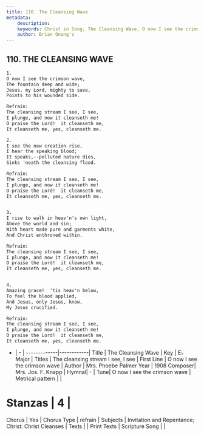 ```yaml
---
title: 110. The Cleansing Wave
metadata:
    description: 
    keywords: Christ in Song, The Cleansing Wave, O now I see the crimson wave, The cleansing stream I see, I see
    author: Brian Onang'o
---
```



## 110. THE CLEANSING WAVE

```txt
1.
O now I see the crimson wave,
The fountain deep and wide;
Jesus, my Lord, mighty to save,
Points to his wounded side.

Refrain:
The cleansing stream I see, I see,
I plunge, and now it cleanseth me!
O praise the Lord!  it cleanseth me,
It cleanseth me, yes, cleanseth me.

2.
I see the new creation rise,
I hear the speaking blood;
It speaks,--polluted nature dies,
Sinks 'neath the cleansing flood. 

Refrain:
The cleansing stream I see, I see,
I plunge, and now it cleanseth me!
O praise the Lord!  it cleanseth me,
It cleanseth me, yes, cleanseth me.


3.
I rise to walk in heav'n's own light,
Above the world and sin;
With heart made pure and garments white,
And Christ enthroned within. 

Refrain:
The cleansing stream I see, I see,
I plunge, and now it cleanseth me!
O praise the Lord!  it cleanseth me,
It cleanseth me, yes, cleanseth me.


4.
Amazing grace!  'tis heav'n below,
To feel the blood applied,
And Jesus, only Jesus, know,
My Jesus crucified. 

Refrain:
The cleansing stream I see, I see,
I plunge, and now it cleanseth me!
O praise the Lord!  it cleanseth me,
It cleanseth me, yes, cleanseth me.

```

- |   -  |
-------------|------------|
Title | The Cleansing Wave |
Key | E♭ Major |
Titles | The cleansing stream I see, I see |
First Line | O now I see the crimson wave |
Author | Mrs. Phoebe Palmer
Year | 1908
Composer| Mrs. Jos. F. Knapp |
Hymnal|  - |
Tune| O now I see the crimson wave |
Metrical pattern | |
# Stanzas | 4 |
Chorus | Yes |
Chorus Type | refrain |
Subjects | Invitation and Repentance; Christ: Christ Cleanses |
Texts |  |
Print Texts | 
Scripture Song |  |
  
